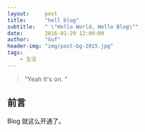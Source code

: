 ```yaml
---
layout:     post
title:      "hell blog"
subtitle:   " \"Hello World, Hello Blog\""
date:       2016-01-29 12:00:00
author:     "Guf"
header-img: "img/post-bg-2015.jpg"
tags:
    - 生活
---
```


> “Yeah It's on. ”


## 前言

Blog 就这么开通了。


